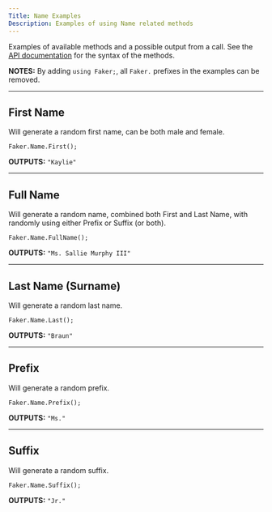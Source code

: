 ```yaml
---
Title: Name Examples
Description: Examples of using Name related methods
---
```


Examples of available methods and a possible output from a call.
See the [API documentation](../../api/Faker/Name) for the syntax of the methods.

**NOTES:**
By adding `using Faker;`, all `Faker.` prefixes in the examples can be removed.

- - -

## First Name
Will generate a random first name, can be both male and female.
```
Faker.Name.First();
```
**OUTPUTS:** `"Kaylie"`

- - -

## Full Name
Will generate a random name, combined both First and Last Name, with randomly using either Prefix or Suffix (or both).
```
Faker.Name.FullName();
```
**OUTPUTS:** `"Ms. Sallie Murphy III"`

- - -

## Last Name (Surname)
Will generate a random last name.
```
Faker.Name.Last();
```
**OUTPUTS:** `"Braun"`

- - -

## Prefix
Will generate a random prefix.
```
Faker.Name.Prefix();
```
**OUTPUTS:** `"Ms."`

- - -

## Suffix
Will generate a random suffix.
```
Faker.Name.Suffix();
```
**OUTPUTS:** `"Jr."`
